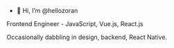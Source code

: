 - 👋 Hi, I’m @hellozoran

Frontend Engineer - JavaScript, Vue.js, React.js

Occasionally dabbling in design, backend, React Native.
<!---
hellozoran/hellozoran is a ✨ special ✨ repository because its `README.md` (this file) appears on your GitHub profile.
You can click the Preview link to take a look at your changes.
--->
